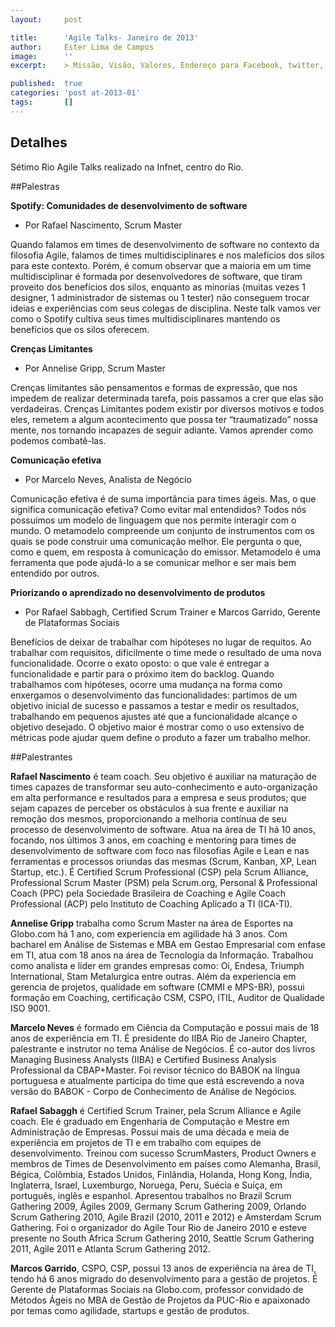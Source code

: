 ```yaml
---
layout:     post

title:      'Agile Talks- Janeiro de 2013'
author:     Ester Lima de Campos
image:      ''
excerpt:    > Missão, Visão, Valores, Endereço para Facebook, twitter, grupo no google, etc.

published:  true
categories: 'post at-2013-01'
tags:       []
---
```


## Detalhes

Sétimo Rio Agile Talks realizado na Infnet, centro do Rio.

##Palestras

**Spotify: Comunidades de desenvolvimento de software**
- Por Rafael Nascimento, Scrum Master

Quando falamos em times de desenvolvimento de software no contexto da filosofia Agile, falamos de times multidisciplinares e nos malefícios dos silos para este contexto. Porém, é comum observar que a maioria em um time multidisciplinar é formada por desenvolvedores de software, que tiram proveito dos benefícios dos silos, enquanto as minorias (muitas vezes 1 designer, 1 administrador de sistemas ou 1 tester) não conseguem trocar ideias e experiências com seus colegas de disciplina. Neste talk vamos ver como o Spotify cultiva seus times multidisciplinares mantendo os benefícios que os silos oferecem.

**Crenças Limitantes**
- Por Annelise Gripp, Scrum Master

Crenças limitantes são pensamentos e formas de expressão, que nos impedem de realizar determinada tarefa, pois passamos a crer que elas são verdadeiras. Crenças Limitantes podem existir por diversos motivos e todos eles, remetem a algum acontecimento que possa ter “traumatizado” nossa mente, nos tornando incapazes de seguir adiante.
Vamos aprender como podemos combatê-las.

**Comunicação efetiva**
- Por Marcelo Neves, Analista de Negócio

Comunicação efetiva é de suma importância para times ágeis. Mas, o que significa comunicação efetiva? Como evitar mal entendidos? Todos nós possuímos um modelo de linguagem que nos permite interagir com o mundo. O metamodelo compreende um conjunto de instrumentos com os quais se pode construir uma comunicação melhor. Ele pergunta o que, como e quem, em resposta à comunicação do emissor. Metamodelo é uma ferramenta que pode ajudá-lo a se comunicar melhor e ser mais bem entendido por outros.

**Priorizando o aprendizado no desenvolvimento de produtos**
- Por Rafael Sabbagh, Certified Scrum Trainer e Marcos Garrido, Gerente de Plataformas Sociais

Benefícios de deixar de trabalhar com hipóteses no lugar de requitos. Ao trabalhar com requisitos, dificilmente o time mede o resultado de uma nova funcionalidade. Ocorre o exato oposto: o que vale é entregar a funcionalidade e partir para o próximo item do backlog. Quando trabalhamos com hipóteses, ocorre uma mudança na forma como enxergamos o desenvolvimento das funcionalidades: partimos de um objetivo inicial de sucesso e passamos a testar e medir os resultados, trabalhando em pequenos ajustes até que a funcionalidade alcançe o objetivo desejado. O objetivo maior é mostrar como o uso extensivo de métricas pode ajudar quem define o produto a fazer um trabalho melhor.

##Palestrantes

**Rafael Nascimento** é team coach. Seu objetivo é auxiliar na maturação de times capazes de transformar seu auto-conhecimento e auto-organização em alta performance e resultados para a empresa e seus produtos; que sejam capazes de perceber os obstáculos à sua frente e auxiliar na remoção dos mesmos, proporcionando a melhoria contínua de seu processo de desenvolvimento de software. Atua na área de TI há 10 anos, focando, nos últimos 3 anos, em coaching e mentoring para times de desenvolvimento de software com foco nas filosofias Agile e Lean e nas ferramentas e processos oriundas das mesmas (Scrum, Kanban, XP, Lean Startup, etc.). É Certified Scrum Professional (CSP) pela Scrum Alliance, Professional Scrum Master (PSM) pela Scrum.org, Personal & Professional Coach (PPC) pela Sociedade Brasileira de Coaching e Agile Coach Professional (ACP) pelo Instituto de Coaching Aplicado a TI (ICA-TI).

**Annelise Gripp** trabalha como Scrum Master na área de Esportes na Globo.com há 1 ano, com experiencia em agilidade há 3 anos. Com bacharel em Análise de Sistemas e MBA em Gestao Empresarial com enfase em TI, atua com 18 anos na área de Tecnologia da Informação. Trabalhou como analista e lider em grandes empresas como: Oi, Endesa, Triumph International, Stam Metalurgica entre outras. Além da experiencia em gerencia de projetos, qualidade em software (CMMI e MPS-BR), possui formação em Coaching, certificação CSM, CSPO, ITIL, Auditor de Qualidade ISO 9001.

**Marcelo Neves** é formado em Ciência da Computação e possui mais de 18 anos de experiência em TI. É presidente do IIBA Rio de Janeiro Chapter, palestrante e instrutor no tema Análise de Negócios. É co-autor dos livros Managing Business Analysts (IIBA) e Certified Business Analysis Professional da CBAP+Master. Foi revisor técnico do BABOK na língua portuguesa e atualmente participa do time que está escrevendo a nova versão do BABOK - Corpo de Conhecimento de Análise de Negócios.

**Rafael Sabaggh** é Certified Scrum Trainer, pela Scrum Alliance e Agile coach. Ele é graduado em Engenharia de Computação e Mestre em Administração de Empresas. Possui mais de uma década e meia de experiência em projetos de TI e em trabalho com equipes de desenvolvimento.
Treinou com sucesso ScrumMasters, Product Owners e membros de Times de Desenvolvimento em países como Alemanha, Brasil, Bégica, Colômbia, Estados Unidos, Finlândia, Holanda, Hong Kong, Índia, Inglaterra, Israel, Luxemburgo, Noruega, Peru, Suécia e Suíça, em português, inglês e espanhol.
Apresentou trabalhos no Brazil Scrum Gathering 2009, Ágiles 2009, Germany Scrum Gathering 2009, Orlando Scrum Gathering 2010, Agile Brazil (2010, 2011 e 2012) e Amsterdam Scrum Gathering. Foi o organizador do Agile Tour Rio de Janeiro 2010 e esteve presente no South Africa Scrum Gathering 2010, Seattle Scrum Gathering 2011, Agile 2011 e Atlanta Scrum Gathering 2012.

**Marcos Garrido**, CSPO, CSP, possui 13 anos de experiência na área de TI, tendo há 6 anos migrado do desenvolvimento para a gestão de projetos. É Gerente de Plataformas Sociais na Globo.com, professor convidado de Métodos Ágeis no MBA de Gestão de Projetos da PUC-Rio e apaixonado por temas como agilidade, startups e gestão de produtos.



